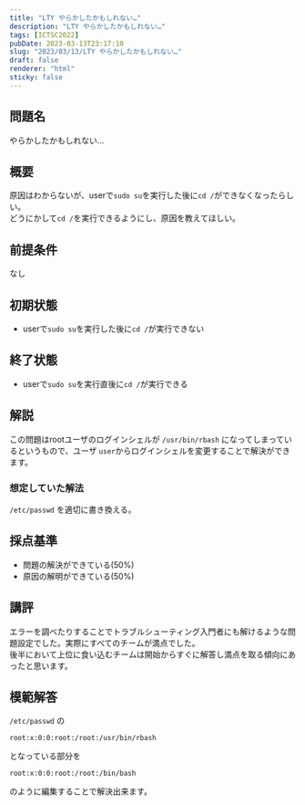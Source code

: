 ```yaml
---
title: "LTY やらかしたかもしれない…"
description: "LTY やらかしたかもしれない…"
tags: [ICTSC2022]
pubDate: 2023-03-13T23:17:10
slug: "2023/03/13/LTY やらかしたかもしれない…"
draft: false
renderer: "html"
sticky: false
---
```



<h2>問題名</h2>



<p>やらかしたかもしれない…</p>



<h2>概要</h2>



<p>原因はわからないが、userで<code>sudo su</code>を実行した後に<code>cd /</code>ができなくなったらしい。<br>どうにかして<code>cd /</code>を実行できるようにし、原因を教えてほしい。</p>



<h2>前提条件</h2>



<p>なし</p>



<h2>初期状態</h2>



<ul>
<li>userで<code>sudo su</code>を実行した後に<code>cd /</code>が実行できない</li>
</ul>



<h2>終了状態</h2>



<ul>
<li>userで<code>sudo su</code>を実行直後に<code>cd /</code>が実行できる</li>
</ul>



<h2>解説</h2>



<p>この問題はrootユーザのログインシェルが <code>/usr/bin/rbash</code> になってしまっているというもので、ユーザ <code>user</code>からログインシェルを変更することで解決ができます。</p>



<h3>想定していた解法</h3>



<p><code>/etc/passwd</code> を適切に書き換える。</p>



<h2>採点基準</h2>



<ul>
<li>問題の解決ができている(50%)</li>



<li>原因の解明ができている(50%)</li>
</ul>



<h2>講評</h2>



<p>エラーを調べたりすることでトラブルシューティング入門者にも解けるような問題設定でした。実際にすべてのチームが満点でした。<br>後半において上位に食い込むチームは開始からすぐに解答し満点を取る傾向にあったと思います。</p>



<h2>模範解答</h2>



<p><code>/etc/passwd</code> の</p>


<div class="wp-block-syntaxhighlighter-code "><pre><code>root:x:0:0:root:/root:/usr/bin/rbash</code></pre></div>


<p>となっている部分を</p>


<div class="wp-block-syntaxhighlighter-code "><pre><code>root:x:0:0:root:/root:/bin/bash</code></pre></div>


<p>のように編集することで解決出来ます。</p>
